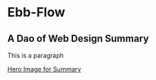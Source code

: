 # Ebb-Flow
## A Dao of Web Design Summary 
This is a paragraph

[Hero Image for Summary](img/illustration.jpg)
